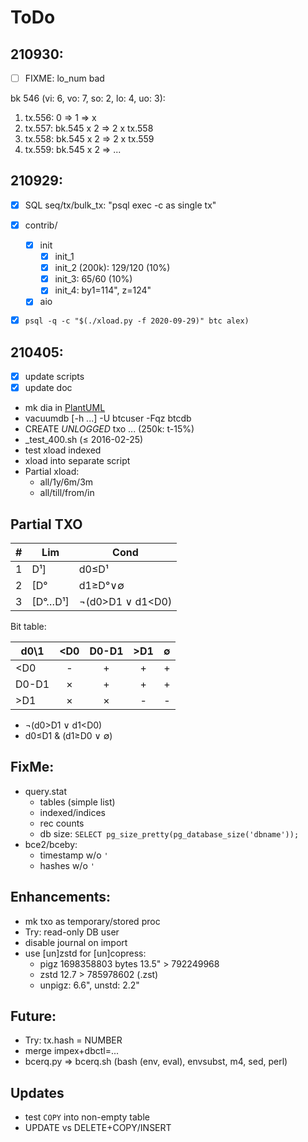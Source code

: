 # ToDo

## 210930:
- [ ] FIXME: lo_num bad

bk 546 (vi: 6, vo: 7, so: 2, lo: 4, uo: 3):
  1. tx.556: 0 => 1 => x
  2. tx.557: bk.545 x 2 => 2 x tx.558
  3. tx.558: bk.545 x 2 => 2 x tx.559
  4. tx.559: bk.545 x 2 => ...

## 210929:

- [x] SQL seq/tx/bulk_tx: "psql exec -c as single tx"
- [x] contrib/
   - [x] init
      - [x] init_1
      - [x] init_2 (200k): 129/120 (10%)
      - [x] init_3: 65/60 (10%)
      - [x] init_4: by1=114", z=124"
   - [x] aio
- [x] `psql -q -c "$(./xload.py -f 2020-09-29)" btc alex)`


## 210405:

- [x] update scripts
- [x] update doc
- mk dia in [PlantUML](http://www.plantuml.com/plantuml/uml/)
- vacuumdb [-h ...] -U btcuser -Fqz btcdb
- CREATE _UNLOGGED_ txo ... (250k: t-15%)
- _test_400.sh (&le; 2016-02-25)
- test xload indexed
- xload into separate script
- Partial xload:
  - all/1y/6m/3m
  - all/till/from/in

## Partial TXO

\# | Lim      | Cond
---|----------|------
1  | D&sup1;] | d0&le;D&sup1;
2  | [D&deg;  | d1&ge;D&deg;&or;&empty;
3  | [D&deg;&hellip;D&sup1;] | &not;(d0&gt;D1 &or; d1&lt;D0)

Bit table:

d0\1 | <D0 |D0-D1| >D1 |&empty;
-----|:---:|:---:|:---:|:---:
\<D0 |  -  |  +  |  +  |  +
D0-D1|  ×  |  +  |  +  |  +
\>D1 |  ×  |  ×  |  -  |  -

- &not;(d0&gt;D1 &or; d1&lt;D0)
- d0&le;D1 & (d1&ge;D0 &or; &empty;)

## FixMe:

- query.stat
  - tables (simple list)
  - indexed/indices
  - rec counts
  - db size: `SELECT pg_size_pretty(pg_database_size('dbname'));`
- bce2/bceby:
  - timestamp w/o `'`
  - hashes w/o `'`

## Enhancements:

- mk txo as temporary/stored proc
- Try: read-only DB user
- disable journal on import
- use [un]zstd for [un]copress:
  - pigz 1698358803 bytes 13.5" > 792249968
  - zstd 12.7 > 785978602 (.zst)
  - unpigz: 6.6", unstd: 2.2"

## Future:

- Try: tx.hash = NUMBER
- merge impex+dbctl=...
- bcerq.py &rArr; bcerq.sh (bash (env, eval), envsubst, m4, sed, perl)

## Updates

- test `COPY` into non-empty table
- UPDATE vs DELETE+COPY/INSERT
